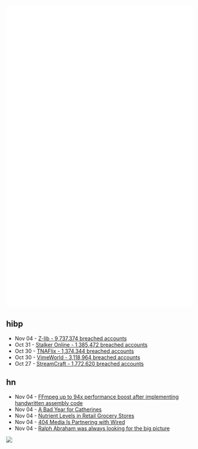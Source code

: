 ![Metrics](https://raw.githubusercontent.com/phixion/phixion/master/metrics.svg)

## hibp

<!--
for https://github.com/phixion/phixion/blob/main/.github/workflows/feeds.yml
-->
<!--START_SECTION:haveibeenpwnd-->
- Nov 04 - [Z-lib - 9,737,374 breached accounts](https://haveibeenpwned.com/PwnedWebsites#ZLib)
- Oct 31 - [Stalker Online - 1,385,472 breached accounts](https://haveibeenpwned.com/PwnedWebsites#StalkerOnline)
- Oct 30 - [TNAFlix - 1,374,344 breached accounts](https://haveibeenpwned.com/PwnedWebsites#TNAFlix)
- Oct 30 - [VimeWorld - 3,118,964 breached accounts](https://haveibeenpwned.com/PwnedWebsites#VimeWorld)
- Oct 27 - [StreamCraft - 1,772,620 breached accounts](https://haveibeenpwned.com/PwnedWebsites#StreamCraft)
<!--END_SECTION:haveibeenpwnd-->

## hn

<!--
for https://github.com/phixion/phixion/blob/main/.github/workflows/feeds.yml
-->
<!--START_SECTION:hn-->
- Nov 04 - [FFmpeg up to 94x performance boost after implementing handwritten assembly code](https://www.tomshardware.com/pc-components/cpus/ffmpeg-devs-boast-of-up-to-94x-performance-boost-after-implementing-handwritten-avx-512-assembly-code)
- Nov 04 - [A Bad Year for Catherines](https://www.techdirt.com/2024/11/04/a-bad-year-for-catherines/)
- Nov 04 - [Nutrient Levels in Retail Grocery Stores](https://altered.substack.com/p/walmart)
- Nov 04 - [404 Media Is Partnering with Wired](https://www.404media.co/404-media-is-partnering-with-wired/)
- Nov 04 - [Ralph Abraham was always looking for the big picture](https://lookout.co/ralph-abraham-chaos-theory-counterculture-uc-santa-cruz-from-math-to-mushrooms-intellectual-explorer-was-always-looking-for-the-big-picture/)
<!--END_SECTION:hn-->

<!--
for https://yhype.me
-->
![](https://hit.yhype.me/github/profile?user_id=13013670)

